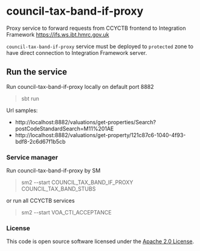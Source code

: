 
# council-tax-band-if-proxy

Proxy service to forward requests from CCYCTB frontend to Integration Framework https://ifs.ws.ibt.hmrc.gov.uk

`council-tax-band-if-proxy` service must be deployed to `protected` zone to have direct connection to Integration Framework server.

## Run the service

Run council-tax-band-if-proxy locally on default port 8882

> sbt run

Url samples:

- http://localhost:8882/valuations/get-properties/Search?postCodeStandardSearch=M11%201AE
- http://localhost:8882/valuations/get-property/121c87c6-1040-4f93-bdf8-2c6d67f1b5cb

### Service manager

Run council-tax-band-if-proxy by SM

> sm2 --start COUNCIL_TAX_BAND_IF_PROXY COUNCIL_TAX_BAND_STUBS


or run all CCYCTB services

> sm2 --start VOA_CTI_ACCEPTANCE


### License

This code is open source software licensed under the [Apache 2.0 License](http://www.apache.org/licenses/LICENSE-2.0.html).
